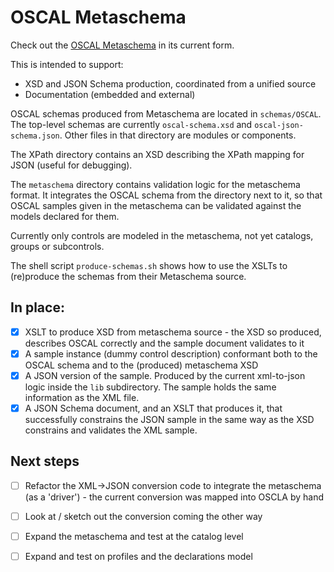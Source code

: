# OSCAL Metaschema

Check out the [OSCAL Metaschema](OSCAL-metaschema.xml) in its current form.

This is intended to support:

* XSD and JSON Schema production, coordinated from a unified source
* Documentation (embedded and external)

OSCAL schemas produced from Metaschema are located in `schemas/OSCAL`. The top-level schemas are currently `oscal-schema.xsd` and `oscal-json-schema.json`. Other files in that directory are modules or components.

The XPath directory contains an XSD describing the XPath mapping for JSON (useful for debugging).

The `metaschema` directory contains validation logic for the metaschema format. It integrates the OSCAL schema from the directory next to it, so that OSCAL samples given in the metaschema can be validated against the models declared for them.

Currently only controls are modeled in the metaschema, not yet catalogs, groups or subcontrols.

The shell script `produce-schemas.sh` shows how to use the XSLTs to (re)produce the schemas from their Metaschema source.

## In place:

- [x] XSLT to produce XSD from metaschema source - the XSD so produced, describes OSCAL correctly and the sample document validates to it
- [x] A sample instance (dummy control description) conformant both to the OSCAL schema and to the (produced) metaschema XSD
- [x] A JSON version of the sample. Produced by the current xml-to-json logic inside the `lib` subdirectory. The sample holds the same information as the XML file.
- [x] A JSON Schema document, and an XSLT that produces it, that successfully constrains the JSON sample in the same way as the XSD constrains and validates the XML sample.

## Next steps

- [ ] Refactor the XML->JSON conversion code to integrate the metaschema (as a 'driver') - the current conversion was mapped into OSCLA by hand
- [ ] Look at / sketch out the conversion coming the other way
- [ ] Expand the metaschema and test at the catalog level
- [ ] Expand and test on profiles and the declarations model

    

